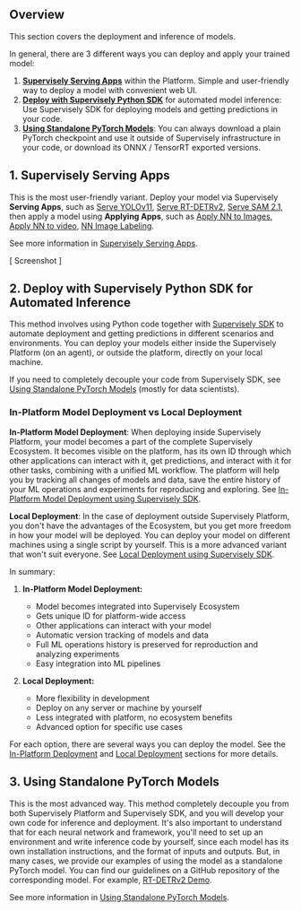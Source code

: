 ## Overview

This section covers the deployment and inference of models.

In general, there are 3 different ways you can deploy and apply your trained model:

1. **[Supervisely Serving Apps](supervisely-serving-apps.md)** within the Platform. Simple and user-friendly way to deploy a model with convenient web UI.
2. **[Deploy with Supervisely Python SDK](deploy_and_predict_with_supervisely_sdk.md)** for automated model inference: Use Supervisely SDK for deploying models and getting predictions in your code.
3. **[Using Standalone PyTorch Models](using-standalone-pytorch-models.md)**: You can always download a plain PyTorch checkpoint and use it outside of Supervisely infrastructure in your code, or download its ONNX / TensorRT exported versions.

## 1. Supervisely Serving Apps

This is the most user-friendly variant. Deploy your model via Supervisely **Serving Apps**, such as [Serve YOLOv11](https://ecosystem.supervisely.com/apps/yolov8/serve), [Serve RT-DETRv2](https://ecosystem.supervisely.com/apps/rt-detrv2/supervisely_integration/serve), [Serve SAM 2.1](https://ecosystem.supervisely.com/apps/serve-segment-anything-2), then apply a model using **Applying Apps**, such as [Apply NN to Images](https://ecosystem.supervisely.com/apps/nn-image-labeling/project-dataset), [Apply NN to video](https://ecosystem.supervisely.com/apps/apply-nn-to-videos-project), [NN Image Labeling](https://ecosystem.supervisely.com/apps/nn-image-labeling/annotation-tool).

See more information in [Supervisely Serving Apps](supervisely-serving-apps.md).

[ Screenshot ]

## 2. Deploy with Supervisely Python SDK for Automated Inference

This method involves using Python code together with [Supervisely SDK](https://github.com/supervisely/supervisely) to automate deployment and getting predictions in different scenarios and environments. You can deploy your models either inside the Supervisely Platform (on an agent), or outside the platform, directly on your local machine.

If you need to completely decouple your code from Supervisely SDK, see [Using Standalone PyTorch Models](using-standalone-pytorch-models.md) (mostly for data scientists).

### In-Platform Model Deployment vs Local Deployment

**In-Platform Model Deployment**: When deploying inside Supervisely Platform, your model becomes a part of the complete Supervisely Ecosystem. It becomes visible on the platform, has its own ID through which other applications can interact with it, get predictions, and interact with it for other tasks, combining with a unified ML workflow. The platform will help you by tracking all changes of models and data, save the entire history of your ML operations and experiments for reproducing and exploring. See [In-Platform Model Deployment using Supervisely SDK](deploy_and_predict_with_supervisely_sdk.md#in-platform-model-deployment).

**Local Deployment**: In the case of deployment outside Supervisely Platform, you don't have the advantages of the Ecosystem, but you get more freedom in how your model will be deployed. You can deploy your model on different machines using a single script by yourself. This is a more advanced variant that won't suit everyone. See [Local Deployment using Supervisely SDK](deploy_and_predict_with_supervisely_sdk.md#deploy-outside-of-supervisely).

In summary:

1. **In-Platform Model Deployment:**  
   * Model becomes integrated into Supervisely Ecosystem  
   * Gets unique ID for platform-wide access  
   * Other applications can interact with your model  
   * Automatic version tracking of models and data  
   * Full ML operations history is preserved for reproduction and analyzing experiments  
   * Easy integration into ML pipelines

2. **Local Deployment:**  
   * More flexibility in development  
   * Deploy on any server or machine by yourself  
   * Less integrated with platform, no ecosystem benefits  
   * Advanced option for specific use cases

For each option, there are several ways you can deploy the model. See the [In-Platform Deployment](deploy_and_predict_with_supervisely_sdk.md#in-platform-model-deployment) and [Local Deployment](deploy_and_predict_with_supervisely_sdk.md#deploy-outside-of-supervisely) sections for more details.

## 3. Using Standalone PyTorch Models

This is the most advanced way. This method completely decouple you from both Supervisely Platform and Supervisely SDK, and you will develop your own code for inference and deployment. It's also important to understand that for each neural network and framework, you'll need to set up an environment and write inference code by yourself, since each model has its own installation instructions, and the format of inputs and outputs. But, in many cases, we provide our examples of using the model as a standalone PyTorch model. You can find our guidelines on a GitHub repository of the corresponding model. For example, [RT-DETRv2 Demo](https://github.com/supervisely-ecosystem/RT-DETRv2/tree/main/supervisely_integration/demo#readme).

See more information in [Using Standalone PyTorch Models](using-standalone-pytorch-models.md).